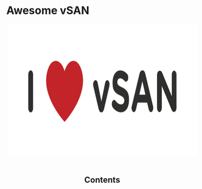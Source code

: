 # Awesome vSAN

<div align="center">
	<img width="500" height="350" src="media/i-love-vsan.png" alt="I Love vSAN">
	<br>
	<br>
	<p>
<div>


## Contents


